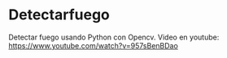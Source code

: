 # Detectarfuego
Detectar fuego usando Python con Opencv.
Video en youtube: https://www.youtube.com/watch?v=957sBenBDao
